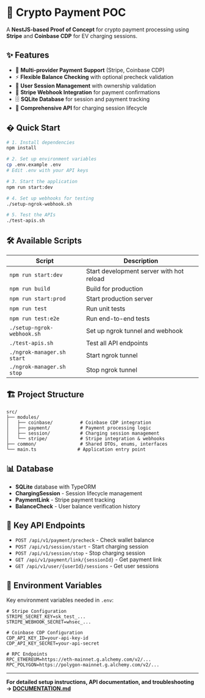 # 🔋 Crypto Payment POC

A **NestJS-based Proof of Concept** for crypto payment processing using **Stripe** and **Coinbase CDP** for EV charging sessions.

## ✨ Features

- 🔗 **Multi-provider Payment Support** (Stripe, Coinbase CDP)
- ⚡ **Flexible Balance Checking** with optional precheck validation
- 👤 **User Session Management** with ownership validation
- 🎣 **Stripe Webhook Integration** for payment confirmations
- 🗄️ **SQLite Database** for session and payment tracking
- 🔧 **Comprehensive API** for charging session lifecycle

## � Quick Start

```bash
# 1. Install dependencies
npm install

# 2. Set up environment variables
cp .env.example .env
# Edit .env with your API keys

# 3. Start the application
npm run start:dev

# 4. Set up webhooks for testing
./setup-ngrok-webhook.sh

# 5. Test the APIs
./test-apis.sh
```

## 🛠️ Available Scripts

| Script                     | Description                              |
| -------------------------- | ---------------------------------------- |
| `npm run start:dev`        | Start development server with hot reload |
| `npm run build`            | Build for production                     |
| `npm run start:prod`       | Start production server                  |
| `npm run test`             | Run unit tests                           |
| `npm run test:e2e`         | Run end-to-end tests                     |
| `./setup-ngrok-webhook.sh` | Set up ngrok tunnel and webhook          |
| `./test-apis.sh`           | Test all API endpoints                   |
| `./ngrok-manager.sh start` | Start ngrok tunnel                       |
| `./ngrok-manager.sh stop`  | Stop ngrok tunnel                        |

## 🏗️ Project Structure

```
src/
├── modules/
│   ├── coinbase/          # Coinbase CDP integration
│   ├── payment/           # Payment processing logic
│   ├── session/           # Charging session management
│   └── stripe/            # Stripe integration & webhooks
├── common/                # Shared DTOs, enums, interfaces
└── main.ts               # Application entry point
```

## 📊 Database

- **SQLite** database with TypeORM
- **ChargingSession** - Session lifecycle management
- **PaymentLink** - Stripe payment tracking
- **BalanceCheck** - User balance verification history

## 🔗 Key API Endpoints

- `POST /api/v1/payment/precheck` - Check wallet balance
- `POST /api/v1/session/start` - Start charging session
- `POST /api/v1/session/stop` - Stop charging session
- `GET /api/v1/payment/link/{sessionId}` - Get payment link
- `GET /api/v1/user/{userId}/sessions` - Get user sessions

## 🎯 Environment Variables

Key environment variables needed in `.env`:

```env
# Stripe Configuration
STRIPE_SECRET_KEY=sk_test_...
STRIPE_WEBHOOK_SECRET=whsec_...

# Coinbase CDP Configuration
CDP_API_KEY_ID=your-api-key-id
CDP_API_KEY_SECRET=your-api-secret

# RPC Endpoints
RPC_ETHEREUM=https://eth-mainnet.g.alchemy.com/v2/...
RPC_POLYGON=https://polygon-mainnet.g.alchemy.com/v2/...
```

---

**For detailed setup instructions, API documentation, and troubleshooting → [DOCUMENTATION.md](./DOCUMENTATION.md)**
